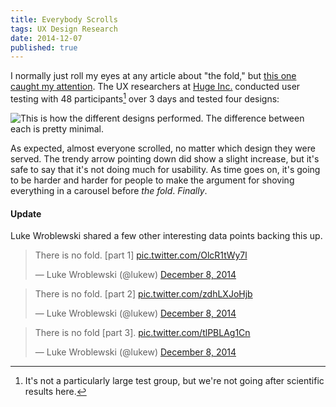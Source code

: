 ```yaml
---
title: Everybody Scrolls
tags: UX Design Research
date: 2014-12-07
published: true
---
```


I normally just roll my eyes at any article about "the fold," but [this one caught my attention][article]. The UX researchers at [Huge Inc.][huge] conducted user testing with 48 participants[^1] over 3 days and tested four designs:

![This is how the different designs performed. The difference between each is pretty minimal.](https://www.hugeinc.com/ideas/perspective/~/media/images/perspectives%20images/everybody%20scrolls/ux_scrollingresearch.jpg)

As expected, almost everyone scrolled, no matter which design they were served. The trendy arrow pointing down did show a slight increase, but it's safe to say that it's not doing much for usability. As time goes on, it's going to be harder and harder for people to make the argument for shoving everything in a carousel before *the fold*. *Finally*.

#### Update

Luke Wroblewski shared a few other interesting data points backing this up.

<blockquote class="twitter-tweet" lang="en"><p>There is no fold. [part 1] <a href="http://t.co/OlcR1tWy7l">pic.twitter.com/OlcR1tWy7l</a></p>&mdash; Luke Wroblewski (@lukew) <a href="https://twitter.com/lukew/status/541986091960528896">December 8, 2014</a></blockquote> <script async src="//platform.twitter.com/widgets.js" charset="utf-8"></script>

<blockquote class="twitter-tweet" lang="en"><p>There is no fold. [part 2] <a href="http://t.co/zdhLXJoHjb">pic.twitter.com/zdhLXJoHjb</a></p>&mdash; Luke Wroblewski (@lukew) <a href="https://twitter.com/lukew/status/541986175414575104">December 8, 2014</a></blockquote> <script async src="//platform.twitter.com/widgets.js" charset="utf-8"></script>

<blockquote class="twitter-tweet" lang="en"><p>There is no fold [part 3]. <a href="http://t.co/tlPBLAg1Cn">pic.twitter.com/tlPBLAg1Cn</a></p>&mdash; Luke Wroblewski (@lukew) <a href="https://twitter.com/lukew/status/541986443598393345">December 8, 2014</a></blockquote> <script async src="//platform.twitter.com/widgets.js" charset="utf-8"></script>

[^1]: It's not a particularly large test group, but we're not going after scientific results here.

[article]: http://www.hugeinc.com/ideas/perspective/everybody-scrolls
[huge]: http://www.hugeinc.com
